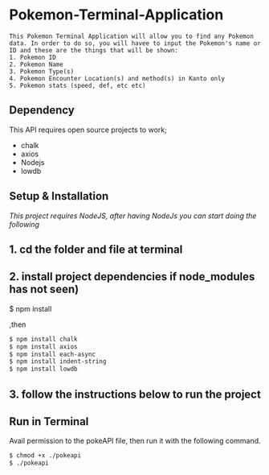 # Pokemon-Terminal-Application
```
This Pokemon Terminal Application will allow you to find any Pokemon data. In order to do so, you will havee to input the Pokemon's name or ID and these are the things that will be shown:
1. Pokemon ID
2. Pokemon Name
3. Pokemon Type(s)
4. Pokemon Encounter Location(s) and method(s) in Kanto only
5. Pokemon stats (speed, def, etc etc)
```
## Dependency
This API requires open source projects to work;
- chalk
- axios
- Nodejs
- lowdb

## Setup & Installation 
*This project requires NodeJS, after having NodeJs you can start doing the following*
## 1. cd the folder and file at terminal
## 2. install project dependencies if node_modules has not seen) 
$ npm install

,then

```bash
$ npm install chalk
$ npm install axios
$ npm install each-async
$ npm install indent-string
$ npm install lowdb
```
## 3. follow the instructions below to run the project

## Run in Terminal

Avail permission to the pokeAPI file, then run it with the following command.
```bash
$ chmod +x ./pokeapi
$ ./pokeapi
```
